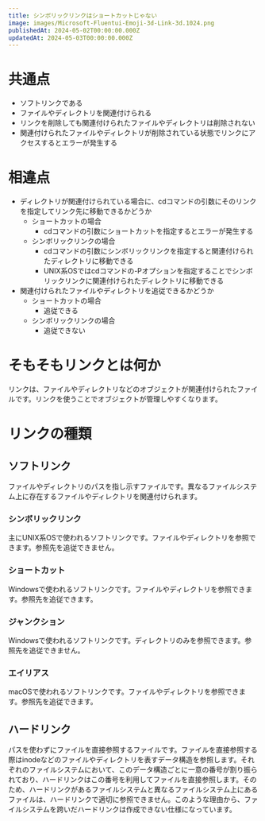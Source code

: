 ```yaml
---
title: シンボリックリンクはショートカットじゃない
image: images/Microsoft-Fluentui-Emoji-3d-Link-3d.1024.png
publishedAt: 2024-05-02T00:00:00.000Z
updatedAt: 2024-05-03T00:00:00.000Z
---
```


<h1 id="h221d2bc3b8">共通点</h1><ul><li>ソフトリンクである</li><li>ファイルやディレクトリを関連付けられる</li><li>リンクを削除しても関連付けられたファイルやディレクトリは削除されない</li><li>関連付けられたファイルやディレクトリが削除されている状態でリンクにアクセスするとエラーが発生する</li></ul><h1 id="hb9f1810d3f">相違点</h1><ul><li>ディレクトリが関連付けられている場合に、cdコマンドの引数にそのリンクを指定してリンク先に移動できるかどうか<ul><li>ショートカットの場合<ul><li>cdコマンドの引数にショートカットを指定するとエラーが発生する</li></ul></li><li>シンボリックリンクの場合<ul><li>cdコマンドの引数にシンボリックリンクを指定すると関連付けられたディレクトリに移動できる</li><li>UNIX系OSではcdコマンドの-Pオプションを指定することでシンボリックリンクに関連付けられたディレクトリに移動できる</li></ul></li></ul></li><li>関連付けられたファイルやディレクトリを追従できるかどうか<ul><li>ショートカットの場合<ul><li>追従できる</li></ul></li><li>シンボリックリンクの場合<ul><li>追従できない</li></ul></li></ul></li></ul><h1 id="hce835b83ea">そもそもリンクとは何か</h1><p>リンクは、ファイルやディレクトリなどのオブジェクトが関連付けられたファイルです。リンクを使うことでオブジェクトが管理しやすくなります。</p><h1 id="h7550204daf">リンクの種類</h1><h2 id="hfb501ffddc">ソフトリンク</h2><p>ファイルやディレクトリのパスを指し示すファイルです。異なるファイルシステム上に存在するファイルやディレクトリを関連付けられます。</p><h3 id="hb0999222c9">シンボリックリンク </h3><p>主にUNIX系OSで使われるソフトリンクです。ファイルやディレクトリを参照できます。参照先を追従できません。</p><h3 id="h8adcd9d3a0">ショートカット</h3><p>Windowsで使われるソフトリンクです。ファイルやディレクトリを参照できます。参照先を追従できます。</p><h3 id="hff14fef902">ジャンクション</h3><p>Windowsで使われるソフトリンクです。ディレクトリのみを参照できます。参照先を追従できません。</p><h3 id="hae5d0b6468">エイリアス</h3><p>macOSで使われるソフトリンクです。ファイルやディレクトリを参照できます。参照先を追従できます。</p><h2 id="hbbecdc7077">ハードリンク</h2><p>パスを使わずにファイルを直接参照するファイルです。ファイルを直接参照する際はinodeなどのファイルやディレクトリを表すデータ構造を参照します。それぞれのファイルシステムにおいて、このデータ構造ごとに一意の番号が割り振られており、ハードリンクはこの番号を利用してファイルを直接参照します。そのため、ハードリンクがあるファイルシステムと異なるファイルシステム上にあるファイルは、ハードリンクで適切に参照できません。このような理由から、ファイルシステムを跨いだハードリンクは作成できない仕様になっています。</p>
